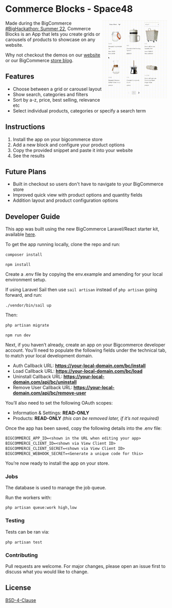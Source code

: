 # Commerce Blocks - Space48

<div align="right">
<img align="right" width="40%" src="./storage/docs/demo.gif">
</div>

Made during the BigCommerce [#BigHackathon: Summer 22](https://bighackathonsummer22.splashthat.com/), Commerce Blocks is
an App that lets you create grids or carousels of products to showcase on any website.

Why not checkout the demos on our [website](https://www.space48.com/blog-bigcommerce-apps/introducing-commerce-blocks/) or our BigCommerce [store blog](https://demo.space48apps.com/blog/new-product-release/).


## Features

- Choose between a grid or carousel layout
- Show search, categories and filters
- Sort by a-z, price, best selling, relevance etc
- Select individual products, categories or specify a search term

## Instructions

1. Install the app on your bigcommerce store
2. Add a new block and configure your product options
3. Copy the provided snippet and paste it into your website
4. See the results

## Future Plans

 - Built in checkout so users don't have to navigate to your BigCommerce store
 - Improved quick view with product options and quantity fields
 - Addition layout and product configuration options

## Developer Guide

This app was built using the new BigCommerce Laravel/React starter kit, available [here](https://github.com/Space48/bigcommerce-laravel-react-starter-app).

To get the app running locally, clone the repo and run:

`composer install`

`npm install`

Create a .env file by copying the env.example and amending for your local environment setup.

If using Laravel Sail then use `sail artisan` instead of `php artisan` going forward, and run:

`./vendor/bin/sail up`

Then:

`php artisan migrate`

`npm run dev`

Next, if you haven’t already, create an app on your Bigcommerce developer account. You’ll need to populate the following fields under the technical tab, to match your local development domain.

- Auth Callback URL: **https://your-local-domain.com/bc/install**
- Load Callback URL: **https://your-local-domain.com/bc/load**
- Uninstall Callback URL: **https://your-local-domain.com/api/bc/uninstall**
- Remove User Callback URL: **https://your-local-domain.com/api/bc/remove-user**

You’ll also need to set the following OAuth scopes:

- Information & Settings: **READ-ONLY**
- Products: **READ-ONLY** _(this can be removed later, if it’s not required)_


Once the app has been saved, copy the following details into the .env file:

```
BIGCOMMERCE_APP_ID=<shown in the URL when editing your app>
BIGCOMMERCE_CLIENT_ID=<shown via View Client ID>
BIGCOMMERCE_CLIENT_SECRET=<shown via View Client ID>
BIGCOMMERCE_WEBHOOK_SECRET=<Generate a unique code for this>
```

You’re now ready to install the app on your store.

### Jobs

The database is used to manage the job queue. 

Run the workers with:

```
php artisan queue:work high,low
```

### Testing

Tests can be ran via:

`php artisan test`


### Contributing

Pull requests are welcome. For major changes, please open an issue first to discuss what you would like to change.

## License

[BSD-4-Clause]()
